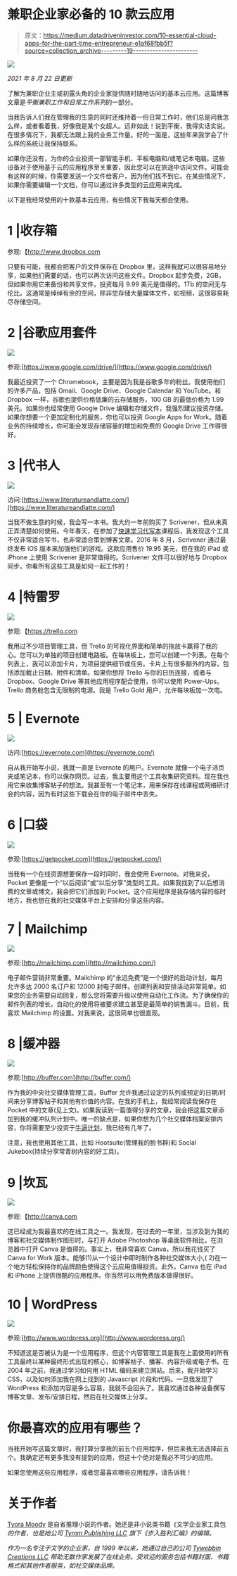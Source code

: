 # 兼职企业家必备的 10 款云应用

> 原文：<https://medium.datadriveninvestor.com/10-essential-cloud-apps-for-the-part-time-entrepreneur-e1af68fbb5f?source=collection_archive---------19----------------------->

![](img/266b116b99420d31f36561b132c41816.png)

*2021 年 8 月 22 日更新*

了解为兼职企业主或初露头角的企业家提供随时随地访问的基本云应用。这篇博客文章是*平衡兼职工作和日常工作系列*的一部分。

当我告诉人们我在管理我的生意的同时还维持着一份日常工作时，他们总是问我怎么样，或者看着我，好像我是某个女超人。远非如此！说到平衡，我得实话实说。在很多情况下，我都无法跟上我的业务工作量。好的一面是，这些年来我学会了什么样的系统让我保持联系。

如果你还没有，为你的企业投资一部智能手机、平板电脑和/或笔记本电脑。这些设备对于使用基于云的应用程序至关重要，因此您可以在旅途中访问文件。可能会有这样的时候，你需要发送一个文件给客户，因为他们找不到它。在某些情况下，如果你需要编辑一个文档，你可以通过许多类型的云应用来完成。

以下是我经常使用的十款基本云应用，有些情况下我每天都会使用。

# 1 |收存箱

参观:【http://www.dropbox.com 

只要有可能，我都会把客户的文件保存在 Dropbox 里，这样我就可以很容易地分享，如果他们需要的话，也可以再次访问这些文件。Dropbox 起步免费，2GB，但如果你用它来备份和共享文件，投资每月 9.99 美元是值得的。1Tb 的空间无与伦比。这通常是绰绰有余的空间，除非您存储大量媒体文件，如视频，这很容易耗尽存储空间。

# 2 |谷歌应用套件

![](img/f3cb91c739faa35a21b0a5492aea7b02.png)

参观:[https://www.google.com/drive/](https://www.google.com/drive/)

我最近投资了一个 Chromebook，主要是因为我是谷歌多年的粉丝。我使用他们的许多产品，包括 Gmail、Google Drive、Google Calendar 和 YouTube。和 Dropbox 一样，谷歌也提供价格低廉的云存储服务，100 GB 的最低价格为 1.99 美元。如果你也经常使用 Google Drive 编辑和存储文件，我强烈建议投资存储。如果你想要一个更加定制化的服务，你也可以投资 Google Apps for Work。随着业务的持续增长，你可能会发现存储容量的增加和免费的 Google Drive 工作得很好。

# 3 |代书人

![](img/09b868c644ec4511e5a79fd128b3fe15.png)

访问:[https://www.literatureandlatte.com/](https://www.literatureandlatte.com/)

当我不做生意的时候，我会写一本书。我大约一年前购买了 Scrivener，但从未真正弄清楚如何使用。今年春天，在参加了[快速学习代写本](http://learnscrivenerfast.com/)课程后，我发现这个工具不仅非常适合写书，也非常适合策划博客文章。2016 年 8 月，Scrivener 通过最终发布 iOS 版本来加强他们的游戏。这款应用售价 19.95 美元，但在我的 iPad 或 iPhone 上使用 Scrivener 是非常值得的。Scrivener 文件可以很好地与 Dropbox 同步。你看所有这些工具是如何一起工作的！

# 4 |特雷罗

![](img/67c075ca8e775aa3e40c83f6962e0ac7.png)

参观:【https://trello.com 

我用过不少项目管理工具，但 Trello 的可视化界面和简单的拖放卡赢得了我的心。您可以为单独的项目创建电路板。在每块板上，您可以创建一个列表。在每个列表上，我可以添加卡片，为项目提供细节或任务。卡片上有很多额外的内容，包括添加截止日期、附件和清单。如果你想将 Trello 与你的日历连接，或者与 Dropbox、Google Drive 等其他应用程序配合使用，你可以使用 Power-Ups。Trello 商务舱包含无限制的电源。我是 Trello Gold 用户，允许每块板加一次电。

# 5 | Evernote

![](img/b5ab6ca99a89fbea2f129cae195d0f1f.png)

访问:[https://evernote.com](https://evernote.com/)

自从我开始写小说，我就一直是 Evernote 的用户。Evernote 就像一个电子活页夹或笔记本，你可以保存网页。过去，我主要用这个工具收集研究资料。现在我也用它来收集博客帖子的想法。我甚至有一个笔记本，用来保存在线课程或网络研讨会的内容，因为有时这些下载会在你的电子邮件中丢失。

# 6 |口袋

![](img/e630735990d8cca9a5d63c10fc19b5fa.png)

参观:[https://getpocket.com](https://getpocket.com/)

当我有一个在线资源想要保存一段时间时，我会使用 Evernote。对我来说，Pocket 更像是一个“以后阅读”或“以后分享”类型的工具。如果我找到了以后想消费的文章或博文，我会把它们添加到 Pocket。这个应用程序是我存储内容的临时地方，我也想在我的社交媒体平台上安排和分享这些内容。

# 7 | Mailchimp

![](img/191559519ed2199bc7f17d7c45d31864.png)

参观:[http://mailchimp.com](http://mailchimp.com/)

电子邮件营销非常重要。Mailchimp 的“永远免费”是一个很好的启动计划，每月允许多达 2000 名订户和 12000 封电子邮件。创建列表和安排活动非常简单。如果您的业务需要自动回复，那么您将需要升级以使用自动化工作流。为了确保你的邮件列表的增长，自动化的使用将被要求建立甚至是最简单的销售漏斗。目前，我喜欢 Mailchimp 的设置。对我来说，这很简单也很直观。

# 8 |缓冲器

![](img/f0585f73103050f9292416db0922f459.png)

参观:[http://buffer.com](http://buffer.com/)

作为我的中央社交媒体管理工具，Buffer 允许我通过设定的队列或预定的日期/时间来分享博客帖子和其他有价值的内容。在我的手机上，我经常阅读我保存在 Pocket 中的文章(见上文)。如果我读到一篇值得分享的文章，我会把这篇文章添加到我的缓冲队列计划中。唯一的缺点是，如果你想为几个社交媒体档案安排内容，你将需要至少投资于[牛逼计划](https://buffer.com/pricing)，我已经有几年了。

注意，我也使用其他工具，比如 Hootsuite(管理我的脸书群)和 Social Jukebox(持续分享常青树内容的好工具)。

# 9 |坎瓦

![](img/18846714816de795435cd28139b664f7.png)

参观:【http://canva.com 

这已经成为我最喜欢的在线工具之一。我发现，在过去的一年里，当涉及到为我的博客和社交媒体制作图形时，与打开 Adobe Photoshop 等桌面软件相比，在浏览器中打开 Canva 是值得的。事实上，我非常喜欢 Canva，所以我花钱买了 Canva for Work 版本。能够(1)从一个设计中即时制作各种社交媒体大小,( 2)在一个地方轻松保持你的品牌颜色使得这个云应用值得投资。此外，Canva 也在 iPad 和 iPhone 上提供很酷的应用程序。你当然可以用免费版本做得很好。

# 10 | WordPress

![](img/a7deb8ed503ee364e60aa0225ffbcee7.png)

参观:[http://www.wordpress.org](http://www.wordpress.org/)

不知道这是否被认为是一个应用程序，但这个内容管理工具是我在上面使用的所有工具最终以某种最终形式出现的核心，如博客帖子、播客、内容升级或电子书。在 2004 年之前，我通过学习如何用 HTML 编码来建立网站。后来，我开始学习 CSS，以及如何添加我在网上找到的 Javascript 片段和代码。一旦我发现了 WordPress 和添加内容是多么容易，我就不会回头了。我喜欢通过各种设备撰写博客文章、发布/安排日程，然后在社交媒体上分享。

# 你最喜欢的应用有哪些？

当我开始写这篇文章时，我打算分享我的前五个应用程序，但后来我无法选择前五个。我确定还有更多我没有提到的应用，但这十个绝对是我必不可少的应用。

如果您使用这些应用程序，或者您最喜欢哪些应用程序，请告诉我！

# 关于作者

[Tyora Moody](https://www.tyoramoody.com) 是自省推理小说的作者。她还是非小说类书籍《文学企业家工具包*的作者，也是她公司 [Tymm Publishing LLC](https://www.tymmpublishing.com) 旗下《步入胜利汇编》的编辑。*

*作为一名专注于文学的企业家，自 1999 年以来，她通过自己的公司 [Tywebbin Creations LLC](https://www.tywebbincreations.com) 帮助无数作家发展了在线业务。受欢迎的服务包括书籍封面、书籍格式和其他作者服务，如社交媒体品牌。*